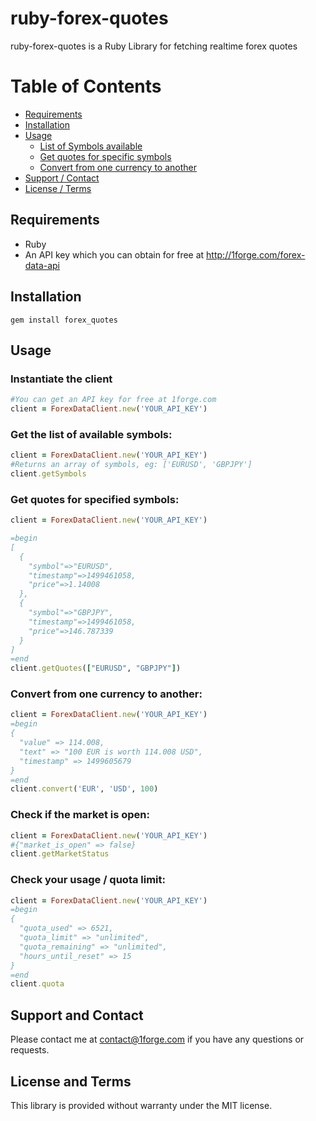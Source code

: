 # ruby-forex-quotes

ruby-forex-quotes is a Ruby Library for fetching realtime forex quotes

# Table of Contents

- [Requirements](#requirements)
- [Installation](#installation)
- [Usage](#usage)
    - [List of Symbols available](#get-the-list-of-available-symbols)
    - [Get quotes for specific symbols](#get-quotes-for-specified-symbols)
    - [Convert from one currency to another](#convert-from-one-currency-to-another)
- [Support / Contact](#support-and-contact)
- [License / Terms](#license-and-terms)

## Requirements
* Ruby
* An API key which you can obtain for free at http://1forge.com/forex-data-api

## Installation
```
gem install forex_quotes
```

## Usage

### Instantiate the client
```ruby
#You can get an API key for free at 1forge.com
client = ForexDataClient.new('YOUR_API_KEY')
```

### Get the list of available symbols:

```ruby
client = ForexDataClient.new('YOUR_API_KEY')
#Returns an array of symbols, eg: ['EURUSD', 'GBPJPY']
client.getSymbols
```
### Get quotes for specified symbols:
```ruby
client = ForexDataClient.new('YOUR_API_KEY')

=begin
[
  {
    "symbol"=>"EURUSD", 
    "timestamp"=>1499461058, 
    "price"=>1.14008
  }, 
  {
    "symbol"=>"GBPJPY", 
    "timestamp"=>1499461058, 
    "price"=>146.787339
  }
]
=end
client.getQuotes(["EURUSD", "GBPJPY"])
```

### Convert from one currency to another:
```ruby
client = ForexDataClient.new('YOUR_API_KEY')
=begin
{
  "value" => 114.008, 
  "text" => "100 EUR is worth 114.008 USD", 
  "timestamp" => 1499605679
}
=end
client.convert('EUR', 'USD', 100)
```


### Check if the market is open:
```ruby
client = ForexDataClient.new('YOUR_API_KEY')
#{"market_is_open" => false}
client.getMarketStatus
```

### Check your usage / quota limit:
```ruby
client = ForexDataClient.new('YOUR_API_KEY')
=begin
{
  "quota_used" => 6521, 
  "quota_limit" => "unlimited", 
  "quota_remaining" => "unlimited", 
  "hours_until_reset" => 15
}
=end
client.quota
```

## Support and Contact
Please contact me at contact@1forge.com if you have any questions or requests.

## License and Terms
This library is provided without warranty under the MIT license.
